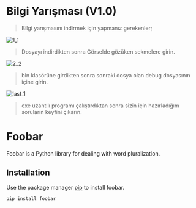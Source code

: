 # Bilgi Yarışması (V1.0)

>Bilgi yarışmasını indirmek için yapmanız gerekenler;

 ![1_1](https://user-images.githubusercontent.com/93034267/157030611-a103663c-9646-4436-b36e-087a9c313401.PNG)

>Dosyayı indirdikten sonra Görselde gözüken sekmelere girin.

 ![2_2](https://user-images.githubusercontent.com/93034267/157030866-7cff5c80-35b4-4bc7-8546-d18e8be612df.PNG)

>bin klasörüne girdikten sonra sonraki dosya olan debug dosyasının içine girin.

![last_1](https://user-images.githubusercontent.com/93034267/157031075-c7ef7380-0284-451e-a6d3-22cfa745cdb6.PNG)

>exe uzantılı programı çalıştırdıktan sonra sizin için hazırladığım soruların keyfini çıkarın.

# Foobar

Foobar is a Python library for dealing with word pluralization.

## Installation

Use the package manager [pip](https://pip.pypa.io/en/stable/) to install foobar.

```bash
pip install foobar
```
